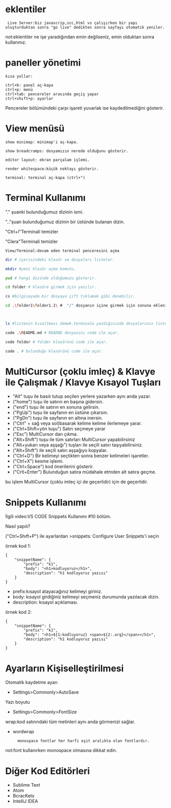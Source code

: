 # eklentiler

     Live Server:biz javascrip,scc,html vs çalışırken bir yapı oluşturduktan sonra "go live" dedikten sonra sayfayı otomatik yeniler.

not:eklentiler ne işe yaradığından emin değilseniz, emin olduktan sonra kullanınız.     

# paneller yönetimi

    kısa yollar:

    ctrl+b: panel aç-kapa
    ctrl+p: menü
    ctrl+tab: pencereler arasında geçiş yapar
    ctrl+shıft+p: ayarlar

Pencereler bölümündeki çarpı işareti yuvarlak ise kaydedilmediğini gösterir.

# View menüsü

    show minimap: minimap'i aç-kapa.

    show breadcrumps: dosyamızın nerede olduğunu gösterir.

    editor layout: ekran parçalam işlemi.

    render whitespace:küçük noktayı gösterir.

    terminal: terminal aç-kapa (ctrl+")

# Terminal Kullanımı

"." şuanki bulunduğumuz dizinin ismi.

".."şuan bulunduğumuz dizinin bir üstünde bulanan dizin.

"Ctrl+l"Terminali temizler

"Clera"Terminali temizler

    View/Terminal:devam eden terminal penceresini açma

```sh
dir # içerisindeki klasör ve dosyaları listeler.

mkdir #yeni klasör açma komutu.

pwd # hangi dizinde olduğumuzu gösterir.

cd folder # klasöre girmek için yazılır.

cs #bilgisayada bir dosyaya çift tıklamak gibi denebilir.

cd .\folder1\folder1.1\ #  "/" dosyanın içine girmek için sonuna eklenir.



ls #listenin kısaltması demek.terminale yazdığınızda dosyalarının listesini gösterir.

code .\README.md # READNE dosyasını code ile açar.

code folder # folder klasörünü code ile açar.

code . # bulunduğu klasörünü code ile açar.

```

# MultiCursor (çoklu imleç) & Klavye ile Çalışmak / Klavye Kısayol Tuşları


- "Alt" tuşu ile basılı tutup seçilen yerlere yazarken aynı anda   yazar.
- ("home") tuşu ile satırın en başına gidersin.
- ("end") tuşu ile satırın en sonuna gelirsin.
- ("PgUp") tuşu ile sayfanın en üstüne çıkarsın.
- ("PgDn") tuşu ile sayfanın en altına inersin.
- ("Ctrl" + sağ veya sol)basarak kelime kelime ilerlemeye yarar.
- ("Ctrl+Shıft+yön tuşu") Satırı seçmeye yarar
- ("Esc") MultiCursor dan çıkma.
- ("Alt+Shıft") tuşu ile tüm satırları MultiCursor yapabilirsiniz
- ("Alt+yukarı veya aşşağı") tuşları ile seçili satırı taşıyabilirsiniz.
- ("Alt+Shıft") ile seçili satırı aşşağıyo kopyalar.
- ("Ctrl+D") Bir kelimeyi seçtikten sonra benzer kelimeleri    işaretler.
- ("Ctrl+X") kesme işlemi.
- ("Ctrl+Space") kod önerilerini gösterir.
- ("Crtl+Enter") Bulunduğun satıra müdahale etmden alt satıra geçme.

bu işlem MultiCursor (çoklu imleç içi de geçerlidir) için de geçerlidir.


# Snippets Kullanımı

İlgili video:VS CODE Snippets Kullanımı #10 bölüm. 

Nasıl yapılı? 


("Ctrl+Shıft+P") ile ayarlardan >snippets: Configure User Snippets'i seçin

örnek kod 1:

```
{
	"snippetName": {
		"prefix": "k1",
		"body": "<h1>kodluyoruz</h1>",
		"description": "h1 kodluyoruz yazısı"
	}
}
```
- prefix:kısayol atayacağınız kelimeyi giriniz.
- body: kısayol girdiğiniz kelimeyi seçmeniz durumunda yazılacak dizin.
- description: kısayol açıklaması.

örnek kod 2:

````
{
	"snippetName": {
		"prefix": "k1",
		"body": "<h1>${1:kodluyoruz} <span>${2:.org}</span></h1>",
		"description": "h1 kodluyoruz yazısı"
	}
}
````

# Ayarların Kişiselleştirilmesi

Otomatik kaydetme ayarı

- Settings>Commonly>AutoSave

Yazı boyutu

- Settings>Commonly>FontSize

wrap:kod satırındaki tüm metinleri aynı anda görmenizi sağlar.

- wordwrap

        monospace fontlar her harfi eşit aralıkta olan fontlardır.

not:font kullanırken monospace olmasına dikkat edin.

# Diğer Kod Editörleri

- Sublime Text
- Atom
- BcracKets
- IntelliJ IDEA







